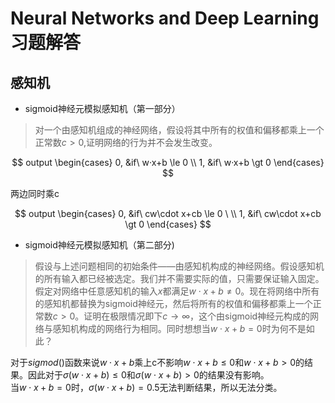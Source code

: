 # Neural Networks and Deep Learning 习题解答

## 感知机

* sigmoid神经元模拟感知机（第一部分）  

> 对一个由感知机组成的神经网络，假设将其中所有的权值和偏移都乘上一个正常数$c\gt0$,证明网络的行为并不会发生改变。  

$$  
output
\begin{cases}
0, &if\ w·x+b \le 0 \\  
1, &if\ w·x+b \gt 0
\end{cases}
$$

两边同时乘c  

$$  
output
\begin{cases}
0, &if\ cw\cdot x+cb \le 0 \ \\  
1, &if\ cw\cdot x+cb \gt 0
\end{cases}
$$  

* sigmoid神经元模拟感知机（第二部分)  

>假设与上述问题相同的初始条件——由感知机构成的神经网络。假设感知机的所有输入都已经被选定。我们并不需要实际的值，只需要保证输入固定。假定对网络中任意感知机的输入$x$都满足$w\cdot x  +b \ne 0$。现在将网络中所有的感知机都替换为sigmoid神经元，然后将所有的权值和偏移都乘上一个正常数$c\gt0$。证明在极限情况即下$c\to \infty$，这个由sigmoid神经元构成的网络与感知机构成的网络行为相同。同时想想当$w\cdot x +b = 0$时为何不是如此？

对于$sigmod()$函数来说$w\cdot x + b$乘上c不影响$w\cdot x + b\le 0$和$w\cdot x + b\gt 0$的结果。因此对于$\sigma (w\cdot x + b)\le 0$和$\sigma (w\cdot x + b)\gt 0$的结果没有影响。  
当$w\cdot x +b = 0$时，$\sigma(w\cdot x +b)=0.5$无法判断结果，所以无法分类。